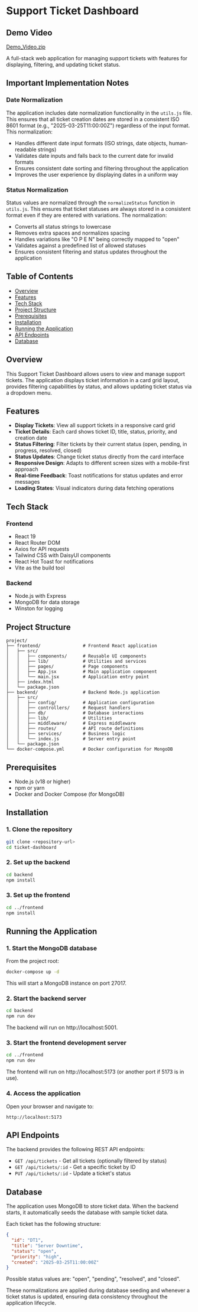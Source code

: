 # Support Ticket Dashboard

## Demo Video
[Demo_Video.zip](https://github.com/user-attachments/files/19847620/Demo_Video.zip)

A full-stack web application for managing support tickets with features for displaying, filtering, and updating ticket status.

## Important Implementation Notes
### Date Normalization
The application includes date normalization functionality in the `utils.js` file. This ensures that all ticket creation dates are stored in a consistent ISO 8601 format (e.g., "2025-03-25T11:00:00Z") regardless of the input format. This normalization:
- Handles different date input formats (ISO strings, date objects, human-readable strings)
- Validates date inputs and falls back to the current date for invalid formats
- Ensures consistent date sorting and filtering throughout the application
- Improves the user experience by displaying dates in a uniform way

### Status Normalization
Status values are normalized through the `normalizeStatus` function in `utils.js`. This ensures that ticket statuses are always stored in a consistent format even if they are entered with variations. The normalization:
- Converts all status strings to lowercase
- Removes extra spaces and normalizes spacing
- Handles variations like "O P E N" being correctly mapped to "open"
- Validates against a predefined list of allowed statuses
- Ensures consistent filtering and status updates throughout the application

## Table of Contents

- [Overview](#overview)
- [Features](#features)
- [Tech Stack](#tech-stack)
- [Project Structure](#project-structure)
- [Prerequisites](#prerequisites)
- [Installation](#installation)
- [Running the Application](#running-the-application)
- [API Endpoints](#api-endpoints)
- [Database](#database)

## Overview

This Support Ticket Dashboard allows users to view and manage support tickets. The application displays ticket information in a card grid layout, provides filtering capabilities by status, and allows updating ticket status via a dropdown menu.

## Features

- **Display Tickets**: View all support tickets in a responsive card grid
- **Ticket Details**: Each card shows ticket ID, title, status, priority, and creation date
- **Status Filtering**: Filter tickets by their current status (open, pending, in progress, resolved, closed)
- **Status Updates**: Change ticket status directly from the card interface
- **Responsive Design**: Adapts to different screen sizes with a mobile-first approach
- **Real-time Feedback**: Toast notifications for status updates and error messages
- **Loading States**: Visual indicators during data fetching operations

## Tech Stack

### Frontend
- React 19
- React Router DOM
- Axios for API requests
- Tailwind CSS with DaisyUI components
- React Hot Toast for notifications
- Vite as the build tool

### Backend
- Node.js with Express
- MongoDB for data storage
- Winston for logging

## Project Structure

```
project/
├── frontend/                # Frontend React application
│   ├── src/
│   │   ├── components/      # Reusable UI components
│   │   ├── lib/             # Utilities and services
│   │   ├── pages/           # Page components
│   │   ├── App.jsx          # Main application component
│   │   └── main.jsx         # Application entry point
│   ├── index.html
│   └── package.json
├── backend/                 # Backend Node.js application
│   ├── src/
│   │   ├── config/          # Application configuration
│   │   ├── controllers/     # Request handlers
│   │   ├── db/              # Database interactions
│   │   ├── lib/             # Utilities
│   │   ├── middleware/      # Express middleware
│   │   ├── routes/          # API route definitions
│   │   ├── services/        # Business logic
│   │   └── index.js         # Server entry point
│   └── package.json
└── docker-compose.yml       # Docker configuration for MongoDB
```

## Prerequisites

- Node.js (v18 or higher)
- npm or yarn
- Docker and Docker Compose (for MongoDB)

## Installation

### 1. Clone the repository

```bash
git clone <repository-url>
cd ticket-dashboard
```

### 2. Set up the backend

```bash
cd backend
npm install
```

### 3. Set up the frontend

```bash
cd ../frontend
npm install
```

## Running the Application

### 1. Start the MongoDB database

From the project root:

```bash
docker-compose up -d
```

This will start a MongoDB instance on port 27017.

### 2. Start the backend server

```bash
cd backend
npm run dev
```

The backend will run on http://localhost:5001.

### 3. Start the frontend development server

```bash
cd ../frontend
npm run dev
```

The frontend will run on http://localhost:5173 (or another port if 5173 is in use).

### 4. Access the application

Open your browser and navigate to:

```
http://localhost:5173
```

## API Endpoints

The backend provides the following REST API endpoints:

- `GET /api/tickets` - Get all tickets (optionally filtered by status)
- `GET /api/tickets/:id` - Get a specific ticket by ID
- `PUT /api/tickets/:id` - Update a ticket's status

## Database

The application uses MongoDB to store ticket data. When the backend starts, it automatically seeds the database with sample ticket data.

Each ticket has the following structure:

```json
{
  "id": "DT1",
  "title": "Server Downtime",
  "status": "open",
  "priority": "high",
  "created": "2025-03-25T11:00:00Z"
}
```

Possible status values are: "open", "pending", "resolved", and "closed".

These normalizations are applied during database seeding and whenever a ticket status is updated, ensuring data consistency throughout the application lifecycle.
